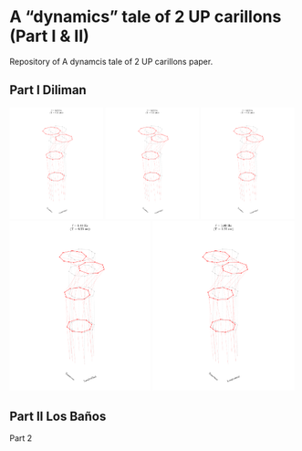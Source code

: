 # A “dynamics” tale of 2 UP carillons (Part I & II)

Repository of A dynamcis tale of 2 UP carillons paper.

## Part I Diliman

<img src="/readme_assets/100dpi-SSI_COV-1.8070800621402687.gif" width="32.5%" alt="Description of gif 1">
<img src="/readme_assets/100dpi-SSI_COV-1.8070800621402687.gif" width="32.5%" alt="Description of gif 1">
<img src="/readme_assets/100dpi-SSI_COV-1.8070800621402687.gif" width="32.5%" alt="Description of gif 1">

<img src="/readme_assets/100dpi-SSI_COV-1.8070800621402687.gif" width="49.1%" alt="Description of gif 1">
<img src="/readme_assets/100dpi-SSI_COV-1.8070800621402687.gif" width="49.1%" alt="Description of gif 1">

## Part II Los Baños

Part 2

